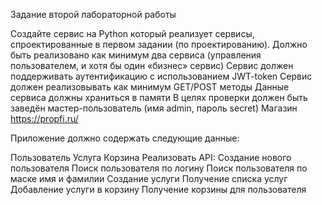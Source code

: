 Задание второй лабораторной работы

Создайте сервис на Python который реализует сервисы, спроектированные в первом задании (по проектированию). Должно быть реализовано как минимум два сервиса (управления пользователем, и хотя бы один «бизнес» сервис)
Сервис должен поддерживать аутентификацию с использованием JWT-token
Сервис должен реализовывать как минимум GET/POST методы
Данные сервиса должны храниться в памяти
В целях проверки должен быть заведён мастер-пользователь (имя admin, пароль secret)
Магазин https://propfi.ru/ 

Приложение должно содержать следующие данные:

Пользователь
Услуга
Корзина Реализовать API:
Создание нового пользователя
Поиск пользователя по логину
Поиск пользователя по маске имя и фамилии
Создание услуги
Получение списка услуг
Добавление услуги в корзину
Получение корзины для пользователя

